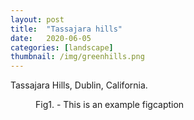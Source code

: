 ```yaml
---
layout: post
title:  "Tassajara hills"
date:   2020-06-05
categories: [landscape]
thumbnail: /img/greenhills.png
---
```


Tassajara Hills, Dublin, California.

<figure>
	<img src="{{site.baseurl}}/img/greenhills.png" alt=""> 
	<figcaption>Fig1. - This is an example figcaption</figcaption>
</figure>


